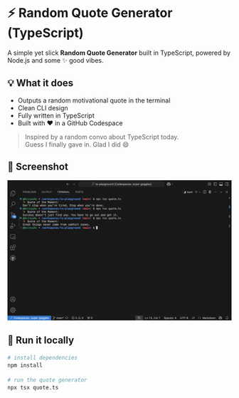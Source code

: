 # ⚡ Random Quote Generator (TypeScript)

A simple yet slick **Random Quote Generator** built in TypeScript, powered by Node.js and some ✨ good vibes.

## 💡 What it does

- Outputs a random motivational quote in the terminal
- Clean CLI design
- Fully written in TypeScript
- Built with ❤️ in a GitHub Codespace

> Inspired by a random convo about TypeScript today.  
> Guess I finally gave in. Glad I did 😄

## 📸 Screenshot

![Screenshot of Random Quote Generator](./screenshot.png)

## 🚀 Run it locally

```bash
# install dependencies
npm install

# run the quote generator
npx tsx quote.ts
